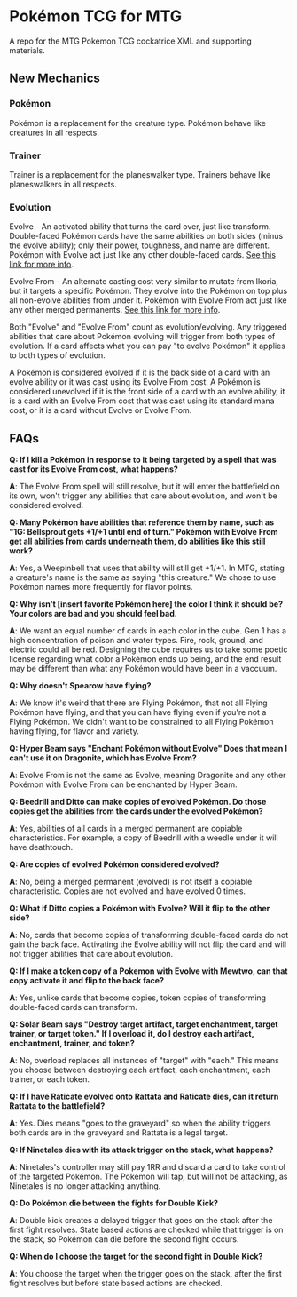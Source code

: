 # Pokémon TCG for MTG

A repo for the MTG Pokemon TCG cockatrice XML and supporting materials.

## New Mechanics

### Pokémon

Pokémon is a replacement for the creature type. Pokémon behave like creatures in all respects.

### Trainer

Trainer is a replacement for the planeswalker type. Trainers behave like planeswalkers in all respects.

### Evolution

Evolve - An activated ability that turns the card over, just like transform. Double-faced Pokémon cards have the same abilities on both sides (minus the evolve ability); only their power, toughness, and name are different. Pokémon with Evolve act just like any other double-faced cards. [See this link for more info](https://mtg.fandom.com/wiki/Double-faced_card).

Evolve From - An alternate casting cost very similar to mutate from Ikoria, but it targets a specific Pokémon. They evolve into the Pokémon on top plus all non-evolve abilities from under it. Pokémon with Evolve From act just like any other merged permanents. [See this link for more info](https://mtg.fandom.com/wiki/Merge).

Both "Evolve" and "Evolve From" count as evolution/evolving. Any triggered abilities that care about Pokémon evolving will trigger from both types of evolution. If a card affects what you can pay "to evolve Pokémon" it applies to both types of evolution. 

A Pokémon is considered evolved if it is the back side of a card with an evolve ability or it was cast using its Evolve From cost. A Pokémon is considered unevolved if it is the front side of a card with an evolve ability, it is a card with an Evolve From cost that was cast using its standard mana cost, or it is a card without Evolve or Evolve From.

## FAQs

**Q: If I kill a Pokémon in response to it being targeted by a spell that was cast for its Evolve From cost, what happens?**

**A**: The Evolve From spell will still resolve, but it will enter the battlefield on its own, won't trigger any abilities that care about evolution, and won't be considered evolved.

**Q: Many Pokémon have abilities that reference them by name, such as "1G: Bellsprout gets +1/+1 until end of turn." Pokémon with Evolve From get all abilities from cards underneath them, do abilities like this still work?**

**A**: Yes, a Weepinbell that uses that ability will still get +1/+1. In MTG, stating a creature's name is the same as saying "this creature." We chose to use Pokémon names more frequently for flavor points.

**Q: Why isn't [insert favorite Pokémon here] the color I think it should be? Your colors are bad and you should feel bad.**

**A**: We want an equal number of cards in each color in the cube. Gen 1 has a high concentration of poison and water types. Fire, rock, ground, and electric could all be red. Designing the cube requires us to take some poetic license regarding what color a Pokémon ends up being, and the end result may be different than what any Pokémon would have been in a vaccuum. 

**Q: Why doesn't Spearow have flying?**

**A**: We know it's weird that there are Flying Pokémon, that not all Flying Pokémon have flying, and that you can have flying even if you're not a Flying Pokémon. We didn't want to be constrained to all Flying Pokémon having flying, for flavor and variety.

**Q: Hyper Beam says "Enchant Pokémon without Evolve" Does that mean I can't use it on Dragonite, which has Evolve From?**

**A**: Evolve From is not the same as Evolve, meaning Dragonite and any other Pokémon with Evolve From can be enchanted by Hyper Beam.

**Q: Beedrill and Ditto can make copies of evolved Pokémon. Do those copies get the abilities from the cards under the evolved Pokémon?**

**A**: Yes, abilities of all cards in a merged permanent are copiable characteristics. For example, a copy of Beedrill with a weedle under it will have deathtouch.

**Q: Are copies of evolved Pokémon considered evolved?**

**A**: No, being a merged permanent (evolved) is not itself a copiable characteristic. Copies are not evolved and have evolved 0 times.

**Q: What if Ditto copies a Pokémon with Evolve? Will it flip to the other side?**

**A**: No, cards that become copies of transforming double-faced cards do not gain the back face. Activating the Evolve ability will not flip the card and will not trigger abilities that care about evolution.

**Q: If I make a token copy of a Pokemon with Evolve with Mewtwo, can that copy activate it and flip to the back face?**

**A**: Yes, unlike cards that become copies, token copies of transforming double-faced cards can transform.

**Q: Solar Beam says "Destroy target artifact, target enchantment, target trainer, or target token." If I overload it, do I destroy each artifact, enchantment, trainer, and token?**

**A**: No, overload replaces all instances of "target" with "each." This means you choose between destroying each artifact, each enchantment, each trainer, or each token.

**Q: If I have Raticate evolved onto Rattata and Raticate dies, can it return Rattata to the battlefield?**

**A**: Yes. Dies means "goes to the graveyard" so when the ability triggers both cards are in the graveyard and Rattata is a legal target.

**Q: If Ninetales dies with its attack trigger on the stack, what happens?**

**A**: Ninetales's controller may still pay 1RR and discard a card to take control of the targeted Pokémon. The Pokémon will tap, but will not be attacking, as Ninetales is no longer attacking anything.

**Q: Do Pokémon die between the fights for Double Kick?**

**A**: Double kick creates a delayed trigger that goes on the stack after the first fight resolves. State based actions are checked while that trigger is on the stack, so Pokémon can die before the second fight occurs.

**Q: When do I choose the target for the second fight in Double Kick?**

**A**: You choose the target when the trigger goes on the stack, after the first fight resolves but before state based actions are checked.
